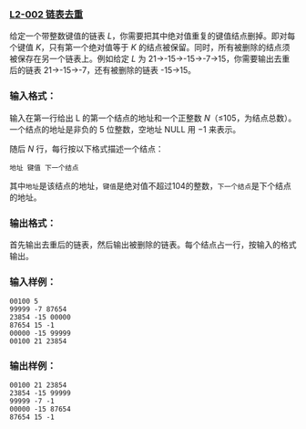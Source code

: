 ### [**L2-002 链表去重**](https://pintia.cn/problem-sets/994805046380707840/problems/994805072641245184)





给定一个带整数键值的链表 *L*，你需要把其中绝对值重复的键值结点删掉。即对每个键值 *K*，只有第一个绝对值等于 *K* 的结点被保留。同时，所有被删除的结点须被保存在另一个链表上。例如给定 *L* 为 21→-15→-15→-7→15，你需要输出去重后的链表 21→-15→-7，还有被删除的链表 -15→15。

### 输入格式：

输入在第一行给出 L 的第一个结点的地址和一个正整数 *N*（≤105，为结点总数）。一个结点的地址是非负的 5 位整数，空地址 NULL 用 −1 来表示。

随后 *N* 行，每行按以下格式描述一个结点：

```
地址 键值 下一个结点
```

其中`地址`是该结点的地址，`键值`是绝对值不超过104的整数，`下一个结点`是下个结点的地址。

### 输出格式：

首先输出去重后的链表，然后输出被删除的链表。每个结点占一行，按输入的格式输出。

### 输入样例：

```in
00100 5
99999 -7 87654
23854 -15 00000
87654 15 -1
00000 -15 99999
00100 21 23854
```

### 输出样例：

```out
00100 21 23854
23854 -15 99999
99999 -7 -1
00000 -15 87654
87654 15 -1
```



```cpp

```

